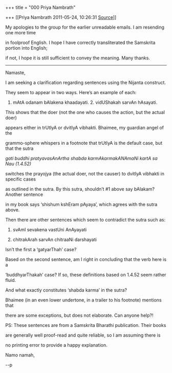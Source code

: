 +++
title = "000 Priya Nambrath"

+++
[[Priya Nambrath	2011-05-24, 10:26:31 [Source](https://groups.google.com/g/samskrita/c/MfdafTO5L_8)]]



My apologies to the group for the earlier unreadable emails. I am resending one more time  

in foolproof English. I hope I have correctly transliterated the Samskrita portion into English;

if not, I hope it is still sufficient to convey the meaning. Many thanks.

-------------------------------------------------------------------------------------------------



Namaste,



I am seeking a clarification regarding sentences using the Nijanta construct.  

They seem to appear in two ways. Here’s an example of each:



1.  mAtA odanam bAlakena khaadayati. 2.  vidUShakah sarvAn hAsayati.





This shows that the doer (not the one who causes the action, but the actual doer)  

appears either in trUtIyA or dvitIyA vibhakti. Bhaimee, my guardian angel of the  

grammo-sphere whispers in a footnote that trUtIyA is the default case, but that the sutra  

*gati buddhi pratyavasAnArtha shabda karmAkarmakANAmaNi kartA sa Nau (1.4.52)*  

switches the prayojya (the actual doer, not the causer) to dvitIyA vibhakti in specific cases  

as outlined in the sutra. By this sutra, shouldn’t #1 above say bAlakam? Another sentence  

in my book says ‘shishum kshEram pAyaya’, which agrees with the sutra above.



Then there are other sentences which seem to contradict the sutra such as:



1. svAmI sevakena vastUni AnAyayati

2. chitrakArah sarvAn chitraaNi darshayati



Isn’t the first a ‘gatyarThah’ case?



Based on the second sentence, am I right in concluding that the verb here is a  

‘buddhyarThakah’ case? If so, these definitions based on 1.4.52 seem rather fluid.



And what exactly constitutes ‘shabda karma’ in the sutra?





Bhaimee (in an even lower undertone, in a trailer to his footnote) mentions that

there are some exceptions, but does not elaborate. Can anyone help?!



PS: These sentences are from a Samskrita Bharathi publication. Their books  

are generally well proof-read and quite reliable, so I am assuming there is  

no printing error to provide a happy explanation.



Namo namah,





--p


